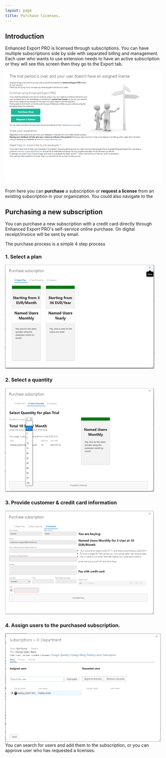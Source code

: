 ```yaml
---
layout: page
title: Purchase licenses. 
---
```

## Introduction 
Enhanced Export PRO is licensed through subscriptions. You can have multiple subscriptions side by side with separated billing and management. 
Each user who wants to use extension needs to have an active subscription or they will see this screen then they go to the Export tab. 

![](./img/no-licenseScreen50.png)

From here you can **purchase** a subscription or **request a license** from an existing subscription in your organization. 
You could also navigate to the 

## Purchasing a new subscription

You can purchase a new subscription with a credit card directly through Enhanced Export PRO's self-service online purchase. On digital receipt/invoice will be sent by email. 

The purchase process is a simple 4 step process
### 1. Select a plan
![](./img/purchase-select-plan.png)

### 2. Select a quantity
![](./img/purchase-select-quantity.png)

### 3. Provide customer & credit card information
![](./img/purchase-subscription.png)


### 4. Assign users to the purchased subscription.
![](./img/manage-subscription-userstab.png)
You can search for users and add them to the subscription, or you can approve user who has requested a licenses.
